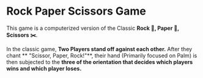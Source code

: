# Rock Paper Scissors Game


This game is a computerized version of the
Classic **Rock 🥌, Paper 🧻, Scissors ✂️**.

In the classic game, **Two Players stand off against each other.** After they chant ** "Scissor, Paper, Rock!"**, their hand (Primarily focused on Palm) is
then subjected to the **three of the orientation that decides which players wins and which player loses.**
